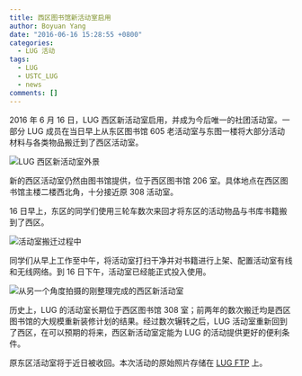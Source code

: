 ```yaml
---
title: 西区图书馆新活动室启用
author: Boyuan Yang
date: "2016-06-16 15:28:55 +0800"
categories:
  - LUG 活动
tags:
  - LUG
  - USTC_LUG
  - news
comments: []
---
```


2016 年 6 月 16 日，LUG 西区新活动室启用，并成为今后唯一的社团活动室。一部分 LUG 成员在当日早上从东区图书馆 605 老活动室与东图一楼将大部分活动材料与各类物品搬迁到了西区活动室。

![LUG 西区新活动室外景](https://ftp.lug.ustc.edu.cn/wp-content/uploads/2016/06/IMG_20160616_133655_compressed.jpg)

新的西区活动室仍然由图书馆提供，位于西区图书馆 206 室。具体地点在西区图书馆主楼二楼西北角，十分接近原 308 活动室。

16 日早上，东区的同学们使用三轮车数次来回才将东区的活动物品与书库书籍搬到了西区。

![活动室搬迁过程中](https://ftp.lug.ustc.edu.cn/wp-content/uploads/2016/06/IMG_20160616_105820_compressed.jpg)

同学们从早上工作至中午，将活动室打扫干净并对书籍进行上架、配置活动室有线和无线网络。到 16 日下午，活动室已经能正式投入使用。

![从另一个角度拍摄的刚整理完成的西区新活动室](https://ftp.lug.ustc.edu.cn/wp-content/uploads/2016/06/IMG_20160616_133611_compressed.jpg)

历史上，LUG 的活动室长期位于西区图书馆 308 室；前两年的数次搬迁均是西区图书馆的大规模重新装修计划的结果。经过数次辗转之后，LUG 活动室重新回到了西区，在可以预期的将来，西区新活动室定能为 LUG 的活动提供更好的便利条件。

原东区活动室将于近日被收回。本次活动的原始照片存储在 [LUG FTP](https://ftp.lug.ustc.edu.cn) 上。
